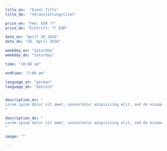 ```yaml
---
title_en:  "Event Title"
title_de:  "Veranstaltungstitel"

price_en: "Fee: EUR ??"
price_de: "Eintritt: ?? EUR"

date_en: "April 26 2016"
date_de: "26. April 2016"

weekday_en: "Saturday"
weekday_de: "Saturday"

time: "10:00 am"

endtime: "2:00 pm"

language_en: "german"
language_de: "deutsch"


description_en: "
Lorem ipsum dolor sit amet, consectetur adipisicing elit, sed do eiusmod tempor incididunt ut labore et dolore magna aliqua. Ut enim ad minim veniam, quis nostrud exercitation ullamco laboris nisi ut aliquip ex ea commodo consequat. Duis aute irure dolor in reprehenderit in voluptate velit esse cillum dolore eu fugiat nulla pariatur. Excepteur sint occaecat cupidatat non proident, sunt in culpa qui officia deserunt mollit anim id est laborum.
"

description_de: "
Lorem ipsum dolor sit amet, consectetur adipisicing elit, sed do eiusmod tempor incididunt ut labore et dolore magna aliqua. Ut enim ad minim veniam, quis nostrud exercitation ullamco laboris nisi ut aliquip ex ea commodo consequat. Duis aute irure dolor in reprehenderit in voluptate velit esse cillum dolore eu fugiat nulla pariatur. Excepteur sint occaecat cupidatat non proident, sunt in culpa qui officia deserunt mollit anim id est laborum.
"

image: ""

---
```

